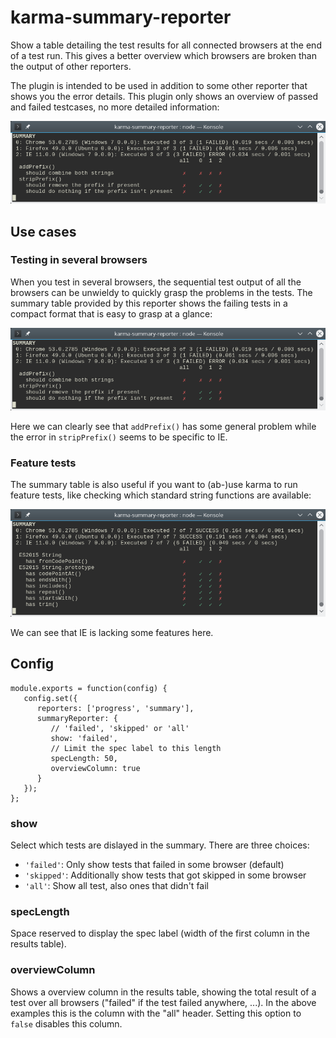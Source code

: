 # karma-summary-reporter

Show a table detailing the test results for all connected browsers at the end
of a test run. This gives a better overview which browsers are broken than the
output of other reporters.

The plugin is intended to be used in addition to some other reporter that
shows you the error details. This plugin only shows an overview of passed and
failed testcases, no more detailed information:

![screenshot](examples/bugs/screenshot.png)


## Use cases

### Testing in several browsers

When you test in several browsers, the sequential test output of all the
browsers can be unwieldy to quickly grasp the problems in the tests. The
summary table provided by this reporter shows the failing tests in a
compact format that is easy to grasp at a glance:

![screenshot](examples/bugs/screenshot.png)

Here we can clearly see that `addPrefix()` has some general problem while
the error in `stripPrefix()` seems to be specific to IE.


### Feature tests

The summary table is also useful if you want to (ab-)use karma to run 
feature tests, like checking which standard string functions are available:

![screenshot](examples/features/screenshot.png)

We can see that IE is lacking some features here.

## Config

```
module.exports = function(config) {
   config.set({
      reporters: ['progress', 'summary'],
      summaryReporter: {
         // 'failed', 'skipped' or 'all'
         show: 'failed',
         // Limit the spec label to this length
         specLength: 50,
         overviewColumn: true
      }
   });
};
```

### show

Select which tests are dislayed in the summary. There are three choices:

- `'failed'`: Only show tests that failed in some browser (default)
- `'skipped'`: Additionally show tests that got skipped in some browser
- `'all'`: Show all test, also ones that didn't fail

### specLength

Space reserved to display the spec label (width of the first column in
the results table).

### overviewColumn

Shows a overview column in the results table, showing the total result of
a test over all browsers ("failed" if the test failed anywhere, ...). In
the above examples this is the column with the "all" header. Setting this
option to `false` disables this column.

